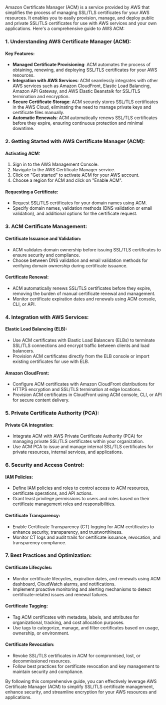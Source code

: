 Amazon Certificate Manager (ACM) is a service provided by AWS that simplifies the process of managing SSL/TLS certificates for your AWS resources. It enables you to easily provision, manage, and deploy public and private SSL/TLS certificates for use with AWS services and your own applications. Here's a comprehensive guide to AWS ACM:

### 1. Understanding AWS Certificate Manager (ACM):

#### Key Features:
- **Managed Certificate Provisioning**: ACM automates the process of obtaining, renewing, and deploying SSL/TLS certificates for your AWS resources.
- **Integration with AWS Services**: ACM seamlessly integrates with other AWS services such as Amazon CloudFront, Elastic Load Balancing, Amazon API Gateway, and AWS Elastic Beanstalk for SSL/TLS termination and encryption.
- **Secure Certificate Storage**: ACM securely stores SSL/TLS certificates in the AWS Cloud, eliminating the need to manage private keys and certificate files manually.
- **Automatic Renewals**: ACM automatically renews SSL/TLS certificates before they expire, ensuring continuous protection and minimal downtime.

### 2. Getting Started with AWS Certificate Manager (ACM):

#### Activating ACM:
1. Sign in to the AWS Management Console.
2. Navigate to the AWS Certificate Manager service.
3. Click on "Get started" to activate ACM for your AWS account.
4. Choose a region for ACM and click on "Enable ACM".

#### Requesting a Certificate:
- Request SSL/TLS certificates for your domain names using ACM.
- Specify domain names, validation methods (DNS validation or email validation), and additional options for the certificate request.

### 3. ACM Certificate Management:

#### Certificate Issuance and Validation:
- ACM validates domain ownership before issuing SSL/TLS certificates to ensure security and compliance.
- Choose between DNS validation and email validation methods for verifying domain ownership during certificate issuance.

#### Certificate Renewal:
- ACM automatically renews SSL/TLS certificates before they expire, removing the burden of manual certificate renewal and management.
- Monitor certificate expiration dates and renewals using ACM console, CLI, or API.

### 4. Integration with AWS Services:

#### Elastic Load Balancing (ELB):
- Use ACM certificates with Elastic Load Balancers (ELBs) to terminate SSL/TLS connections and encrypt traffic between clients and load balancers.
- Provision ACM certificates directly from the ELB console or import existing certificates for use with ELB.

#### Amazon CloudFront:
- Configure ACM certificates with Amazon CloudFront distributions for HTTPS encryption and SSL/TLS termination at edge locations.
- Provision ACM certificates in CloudFront using ACM console, CLI, or API for secure content delivery.

### 5. Private Certificate Authority (PCA):

#### Private CA Integration:
- Integrate ACM with AWS Private Certificate Authority (PCA) for managing private SSL/TLS certificates within your organization.
- Use ACM PCA to issue and manage internal SSL/TLS certificates for private resources, internal services, and applications.

### 6. Security and Access Control:

#### IAM Policies:
- Define IAM policies and roles to control access to ACM resources, certificate operations, and API actions.
- Grant least privilege permissions to users and roles based on their certificate management roles and responsibilities.

#### Certificate Transparency:
- Enable Certificate Transparency (CT) logging for ACM certificates to enhance security, transparency, and trustworthiness.
- Monitor CT logs and audit trails for certificate issuance, revocation, and transparency compliance.

### 7. Best Practices and Optimization:

#### Certificate Lifecycles:
- Monitor certificate lifecycles, expiration dates, and renewals using ACM dashboard, CloudWatch alarms, and notifications.
- Implement proactive monitoring and alerting mechanisms to detect certificate-related issues and renewal failures.

#### Certificate Tagging:
- Tag ACM certificates with metadata, labels, and attributes for organizational, tracking, and cost allocation purposes.
- Use tags to categorize, manage, and filter certificates based on usage, ownership, or environment.

#### Certificate Revocation:
- Revoke SSL/TLS certificates in ACM for compromised, lost, or decommissioned resources.
- Follow best practices for certificate revocation and key management to maintain security and compliance.

By following this comprehensive guide, you can effectively leverage AWS Certificate Manager (ACM) to simplify SSL/TLS certificate management, enhance security, and streamline encryption for your AWS resources and applications.
